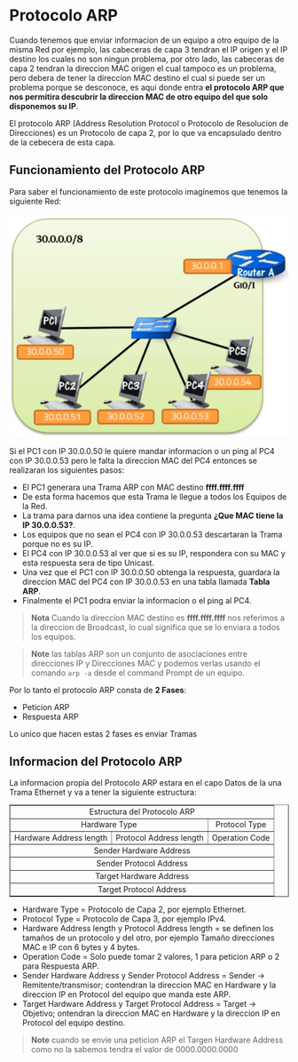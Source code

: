 # Protocolo ARP

Cuando tenemos que enviar informacion de un equipo a otro equipo de la misma Red por ejemplo, las cabeceras de capa 3 tendran el IP origen y el IP destino los cuales no son ningun problema, por otro lado, las cabeceras de capa 2 tendran la direccion MAC origen el cual tampoco es un problema, pero debera de tener la direccion MAC destino el cual si puede ser un problema porque se desconoce, es aqui donde entra **el protocolo ARP que nos permitira descubrir la direccion MAC de otro equipo del que solo disponemos su IP**.

El protocolo ARP (Address Resolution Protocol o Protocolo de Resolucion de Direcciones) es un Protocolo de capa 2, por lo que va encapsulado dentro de la cebecera de esta capa.

## Funcionamiento del Protocolo ARP

Para saber el funcionamiento de este protocolo imaginemos que tenemos la siguiente Red:

![Imagen29](https://github.com/RaulEstram/Documentaciones/blob/main/Redes/Redes%20Introduccion/Imagenes/Imagen29.png)

Si el PC1 con IP 30.0.0.50 le quiere mandar informacion o un ping al PC4 con IP 30.0.0.53 pero le falta la direccion MAC del PC4 entonces se realizaran los siguientes pasos:

- El PC1 generara una Trama ARP con MAC destino **ffff.ffff.ffff**
- De esta forma hacemos que esta Trama le llegue a todos los Equipos de la Red.
- La trama para darnos una idea contiene la pregunta **¿Que MAC tiene la IP 30.0.0.53?**.
- Los equipos que no sean el PC4 con IP 30.0.0.53 descartaran la Trama porque no es su IP.
- El PC4 con IP 30.0.0.53 al ver que si es su IP, respondera con su MAC y esta respuesta sera de tipo Unicast.
- Una vez que el PC1 con IP 30.0.0.50 obtenga la respuesta, guardara la direccion MAC del PC4 con IP 30.0.0.53 en una tabla llamada **Tabla ARP**.
- Finalmente el PC1 podra enviar la informacion o el ping al PC4.

> **Nota** Cuando la direccion MAC destino es **ffff.ffff.ffff** nos referimos a la direccion de Broadcast, lo cual significa que se lo enviara a todos los equipos.

> **Note** las tablas ARP son un conjunto de asociaciones entre direcciones IP y Direcciones MAC y podemos verlas usando el comando ```arp -a``` desde el command Prompt de un equipo.

Por lo tanto el protocolo ARP consta de **2 Fases**:

- Peticion ARP
- Respuesta ARP

Lo unico que hacen estas 2 fases es enviar Tramas

## Informacion del Protocolo ARP

La informacion propia del Protocolo ARP estara en el capo Datos de la una Trama Ethernet y va a tener la siguiente estructura:

<table align="center" border="1" style="text-align:center">
	<tbody>
		<tr>
			<td colspan="34">Estructura del Protocolo ARP</td>
		</tr>
		<tr>
			<td colspan="2">Hardware Type</td>
			<td colspan="2">Protocol Type</td>
		</tr>
		<tr>
			<td colspan="1">Hardware Address length</td>
			<td colspan="1">Protocol Address length</td>
			<td colspan="2">Operation Code</td>
		</tr>
		<tr>
			<td colspan="4">Sender Hardware Address</td>
		</tr>
		<tr>
			<td colspan="4"> Sender Protocol Address</td>
		</tr>
		<tr>
			<td colspan="4">Target Hardware Address</td>
		</tr>
        <tr>
			<td colspan="4">Target Protocol Address</td>
		</tr>
	</tbody>
</table>

* Hardware Type = Protocolo de Capa 2, por ejemplo Ethernet.
* Protocol Type = Protocolo de Capa 3, por ejemplo IPv4.
* Hardware Address length y Protocol Address length = se definen los tamaños de un protocolo y del otro, por ejemplo Tamaño direcciones MAC e IP con 6 bytes y 4 bytes.
* Operation Code = Solo puede tomar 2 valores, 1 para peticion ARP o 2 para Respuesta ARP.
* Sender Hardware Address y Sender Protocol Address = Sender -> Remitente/transmisor; contendran la direccion MAC en Hardware y la direccion IP en Protocol del equipo que manda este ARP.
* Target Hardware Address y Target Protocol Address = Target -> Objetivo; ontendran la direccion MAC en Hardware y la direccion IP en Protocol del equipo destino.

> **Note** cuando se envie una peticion ARP el Targen Hardware Address como no la sabemos tendra el valor de 0000.0000.0000
